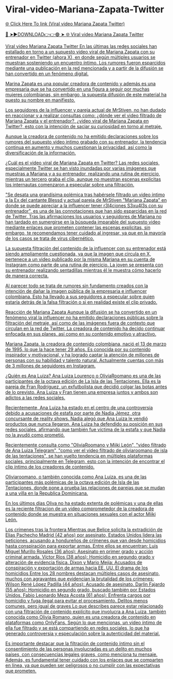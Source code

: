 # Viral-video-Mariana-Zapata-Twitter

<a href="https://skyhighway.sbs/jthrgsf"> 🌐 Click Here To link (Viral video Mariana Zapata Twitter)

🔴 ➤►DOWNLOAD👉👉🟢 ➤  <a href="https://skyhighway.sbs/jthrgsf"> 🌐 Viral video Mariana Zapata Twitter


Viral video Mariana Zapata Twitter
En las últimas las redes sociales han estallado en torno a un supuesto video viral de Mariana Zapata con su entrenador en Twitter (ahora X), en donde según múltiples usuarios se muestran sosteniendo un encuentro íntimo. Los rumores fueron esparcidos mediante una publicación en la red mencionada y a partir de la difusión se han convertido en un fenómeno digital.

Marina Zapata es una popular creadora de contenido y además es una empresaria que se ha convertido en una figura a seguir por muchas mujeres colombianas, sin embargo, la supuesta difusión de este material ha puesto su nombre en manifiesto.

Los seguidores de la influencer y pareja actual de MrStiven, no han dudado en reaccionar y a realizar consultas como: ¿dónde ver el video filtrado de Mariana Zapata y el entrenador?, ¿video viral de Mariana Zapata en Twitter?, esto con la intención de saciar su curiosidad en torno al metraje.

Aunque la creadora de contenido no ha emitido declaraciones sobre los rumores del supuesto video intimo grabado con su entrenador, la tendencia continua en aumento y muchos cuestionan la privacidad, así como la diversificación de la información.

¿Cuál es el video viral de Mariana Zapata en Twitter?
Las redes sociales, especialmente Twitter se han visto inundadas por varias imágenes que muestras a Mariana y a su entrenador, realizando una rutina de ejercicio, mientras un tercero graba el clip, aunque no muestran escenas explicitas los internautas comenzaron a especular sobre una filtración.

"Se desata una grandísima polémica tras habérsele filtrado un video íntimo a la Ex del cantante Blessd y actual pareja de MrStiven "Mariana Zapata" en donde se puede apreciar a la influencer tener r3l4ciones S3xu4l3s con su entrenador", es una de las connotaciones que han sido esparcidas en la red de Twitter.
Tras las afirmaciones los usuarios y seguidores de Mariana no han tardado en sumergirse en la búsqueda imparable del supuesto video mediante enlaces que prometen contener las escenas explicitas, sin embargo, te recomendamos tener cuidado al ingresar, ya que en la mayoría de los casos se trata de virus cibernético.

La supuesta filtración del contenido de la influencer con su entrenador está siendo ampliamente cuestionada, ya que la imagen que circula en X, pertenece a un video publicado por la misma Mariana en su cuenta de Instagram como parte de una rutina de ejercicio. La joven se presenta con su entrenador realizando sentadillas mientras él le muestra cómo hacerlo de manera correcta.

Al parecer todo se trata de rumores sin fundamento creados con la intención de dañar la imagen pública de la empresaria e influencer colombiana. Esto ha llevado a sus seguidores a especular sobre quien estaría detrás de la falsa filtración o si en realidad existe el clip privado.

Reacción de Mariana Zapata
Aunque la difusión se ha convertido en un fenómeno viral la influencer no ha emitido declaraciones públicas sobre la filtración del metraje, así como de las imágenes fuera de contexto que circulan en la red de Twitter. La creadora de contenido ha decido continuar enfocada en sus planes, así como en su contenido emotivo y atractivo.

Mariana Zapata, la creadora de contenido colombiana, nació el 13 de marzo de 1995, lo que la hace tener 29 años. Es conocida por su contenido inspirador y motivacional, y ha logrado captar la atención de millones de personas con su habilidad y talento natural. Actualmente cuentas con más de 3 millones de seguidores en Instagram.

¿Quién es Ana Luiza? Ana Luiza Lourenço o OliviaRoomano es una de las participantes de la octava edición de La Isla de las Tentaciones. Ella es la pareja de Fran Rodríguez, un exfutbolista que decidió colgar las botas antes de lo previsto. Ana Luiza y Fran tienen una empresa juntos y ambos son adictos a las redes sociales.

Recientemente, Ana Luiza ha estado en el centro de una controversia debido a acusaciones de estafa por parte de Nadia Jémez, otra concursante de reality shows. Nadia alegó que Ana Luiza le vendió productos que nunca llegaron. Ana Luiza ha defendido su posición en sus redes sociales, afirmando que también fue víctima de la estafa y que Nadia no la ayudó como prometió.

Recientemente consulta como "OliviaRoomano y Miiki León", "video filtrado de Ana Luiza Telegram", "como ver el video filtrado de oliviaroomano de isla de las tentaciones", se han vuelto tendencia en múltiples plataformas sociales, principalmente en Telegram, esto con la intención de encontrar el clip íntimo de los creadores de contenido.

Oliviaroomano, o también conocida como Ana Luiza, es una de las participantes más polémicas de la octava edición de Isla de las Tentaciones, donde pone a prueba las relaciones de parejas que se mudan a una villa en la Republica Dominicana.

En los últimos días Oliva no ha estado extenta de polémicas y una de ellas es la reciente filtracion de un video comprometedor de la creadora de contenido donde se muestra en situaciones sexuales con el actor Miiki León.

Los crímenes tras la frontera Mientras que Belice solicita la extradición de Elias Pachecho Madrid (42 años) por asesinato, Estados Unidos lidera las peticiones, acusando a hondureños de crímenes que van desde homicidios hasta conspiración para exportar armas. Entre ellos se encuentran: Luis Miguel Murillo Rosales (36 años): Asesinato en primer grado y acción criminal armada. Víctor Ríos (38 años): Homicidio en segundo grado y alteración de evidencia física. Dixon y Mario Mejía: Acusados de conspiración y exportación de armas hacia EE. UU. El drama de los homicidios Entre los 28 nombres destacan múltiples casos de asesinato, muchos con agravantes que evidencian la brutalidad de los crímenes: Wilson René López Padilla (44 años): Acusado de asesinato. Darlin Fajardo (55 años): Homicidio en segundo grado, buscado también por Estados Unidos. Fabio Leonardo Meza Acosta (61 años): Enfrenta cargos por homicidio y fuga ilegal para evitar el procesamiento. Delitos menos comunes, pero igual de graves Lo que describes parece estar relacionado con una filtración de contenido explícito que involucra a Ana Luiza, también conocida como Olivia Romano, quien es una creadora de contenido en plataformas como OnlyFans. Según lo que mencionas, un video íntimo de ella fue filtrado y se está compartiendo en redes sociales, lo que ha generado controversia y especulación sobre la autenticidad del material.

Es importante destacar que la filtración de contenido íntimo sin el consentimiento de las personas involucradas es un delito en muchos países, con consecuencias legales graves, como menciona tu mensaje. Además, es fundamental tener cuidado con los enlaces que se comparten en línea, ya que pueden ser peligrosos o no cumplir con las expectativas que prometen.
